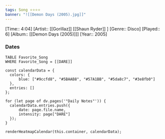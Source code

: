 ```yaml
---
tags: Song ⭐⭐⭐⭐ 
banner: "![[Demon Days (2005).jpg]]"
---
```

[Time:: 4:04]
[Artist:: [[Gorillaz]] [[Shaun Ryder]] ]
[Genre:: Disco]
[Played:: 6]
[Album:: [[Demon Days (2005)]]]
[Year:: 2005]
### Dates
````dataview
TABLE Favorite_Song
WHERE Favorite_Song = [[DARE]]
````

  ```dataviewjs
const calendarData = { 
	colors: { 
		blue: ["#9ccfd8", "#5BAAB8", "#57A1BB", "#5da8c7", "#3e8fb0"] 
	}, 
	entries: [] 
}; 

for (let page of dv.pages('"Daily Notes"')) { 
	calendarData.entries.push({ 
		date: page.file.name, 
		intensity: page["DARE"]
	}); 
} 

renderHeatmapCalendar(this.container, calendarData);
```
